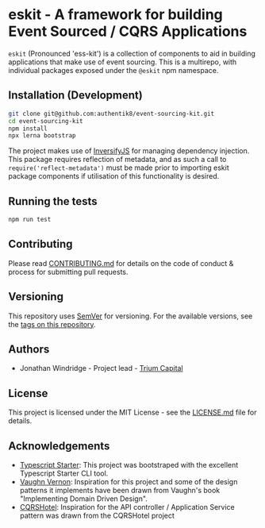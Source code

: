 # eskit - A framework for building Event Sourced / CQRS Applications

`eskit` (Pronounced 'ess-kit') is a collection of components to aid in building applications that 
make use of event sourcing. This is a multirepo, with individual packages exposed under the `@eskit` npm namespace.

## Installation (Development)

```bash
git clone git@github.com:authentik8/event-sourcing-kit.git
cd event-sourcing-kit
npm install
npx lerna bootstrap
```

The project makes use of [InversifyJS](https://inversify.io) for managing dependency injection.
This package requires reflection of metadata, and as such a call to `require('reflect-metadata')`
must be made prior to importing eskit package components if utilisation of this functionality is
desired.

## Running the tests

```bash
npm run test
```

## Contributing

Please read [CONTRIBUTING.md](./CONTRIBUTING.md) for details on the code of conduct & process for
submitting pull requests.

## Versioning

This repository uses [SemVer]() for versioning. For the available versions, see the [tags on this repository]().

## Authors

- Jonathan Windridge - Project lead - [Trium Capital](https://trium-capital.com)

## License

This project is licensed under the MIT License - see the [LICENSE.md](./LICENSE.md) file for
details.

## Acknowledgements

- [Typescript Starter](https://github.com/bitjson/typescript-starter): This project was bootstraped
  with the excellent Typescript Starter CLI tool.
- [Vaughn Vernon](https://vaughnvernon.co): Inspiration for this project and some of the design
  patterns it implements have been drawn from Vaughn's book "Implementing Domain Driven Design".
- [CQRSHotel](https://github.com/luontola/cqrs-hotel): Inspiration for the API controller /
  Application Service pattern was drawn from the CQRSHotel project
